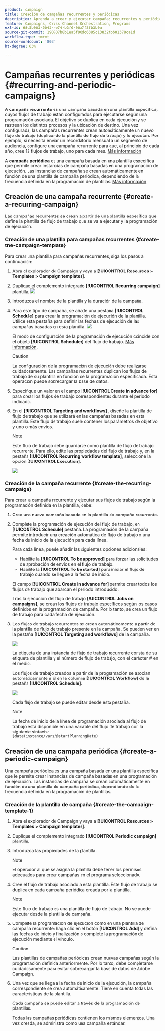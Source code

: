 ```yaml
---
product: campaign
title: Creación de campañas recurrentes y periódicas
description: Aprenda a crear y ejecutar campañas recurrentes y periódicas
feature: Campaigns, Cross Channel Orchestration, Programs
exl-id: 68c5b903-5043-4e74-b3f6-90a7f2fb3b9a
source-git-commit: 190707b8b1ea5f90dc6385c13832fbb01378ca1d
workflow-type: tm+mt
source-wordcount: '803'
ht-degree: 63%

---
```


# Campañas recurrentes y periódicas {#recurring-and-periodic-campaigns}

A **campaña recurrente** es una campaña basada en una plantilla específica, cuyos flujos de trabajo están configurados para ejecutarse según una programación asociada. El objetivo se duplica en cada ejecución y se rastrean los distintos procesos y la ubicación de destino.  Una vez configurada, las campañas recurrentes crean automáticamente un nuevo flujo de trabajo (duplicando la plantilla de flujo de trabajo) y lo ejecutan. Por ejemplo, si necesita enviar un recordatorio mensual a un segmento de audiencia, configure una campaña recurrente para que, al principio de cada año, cree 12 flujos de trabajo, uno para cada mes. [Más información](#create-a-recurring-campaign)

A **campaña periódica** es una campaña basada en una plantilla específica que permite crear instancias de campaña basadas en una programación de ejecución. Las instancias de campaña se crean automáticamente en función de una plantilla de campaña periódica, dependiendo de la frecuencia definida en la programación de plantillas. [Más información](#create-a-periodic-campaign)

## Creación de una campaña recurrente {#create-a-recurring-campaign}

Las campañas recurrentes se crean a partir de una plantilla específica que define la plantilla de flujo de trabajo que se va a ejecutar y la programación de ejecución.

### Creación de una plantilla para campañas recurrentes {#create-the-campaign-template}

Para crear una plantilla para campañas recurrentes, siga los pasos a continuación:

1. Abra el explorador de Campaign y vaya a **[!UICONTROL Resources > Templates > Campaign templates]**.
1. Duplique el complemento integrado **[!UICONTROL Recurring campaign]** plantilla.
   ![](assets/recurring-campaign-duplicate.png)
1. Introduzca el nombre de la plantilla y la duración de la campaña.
1. Para este tipo de campaña, se añade una pestaña **[!UICONTROL Schedule]** para crear la programación de ejecución de la plantilla. Utilice esta pestaña para definir las fechas de ejecución de las campañas basadas en esta plantilla.
   ![](assets/recurring-campaign-schedule.png)

   El modo de configuración de la programación de ejecución coincide con el objeto **[!UICONTROL Scheduler]** del flujo de trabajo. [Más información](../workflow/scheduler.md).

   >[!CAUTION]
   >
   >La configuración de la programación de ejecución debe realizarse cuidadosamente. Las campañas recurrentes duplican los flujos de trabajo de su plantilla en función de la programación especificada. Esta operación puede sobrecargar la base de datos.

1. Especifique un valor en el campo **[!UICONTROL Create in advance for]** para crear los flujos de trabajo correspondientes durante el periodo indicado.
1. En el **[!UICONTROL Targeting and workflows]** , diseñe la plantilla de flujo de trabajo que se utilizará en las campañas basadas en esta plantilla. Este flujo de trabajo suele contener los parámetros de objetivo y uno o más envíos.

   >[!NOTE]
   >
   >Este flujo de trabajo debe guardarse como plantilla de flujo de trabajo recurrente. Para ello, edite las propiedades del flujo de trabajo y, en la pestaña **[!UICONTROL Recurring workflow template]**, seleccione la opción **[!UICONTROL Execution]**.

   ![](assets/recurring-campaign-wf-properties.png)

### Creación de la campaña recurrente {#create-the-recurring-campaign}

Para crear la campaña recurrente y ejecutar sus flujos de trabajo según la programación definida en la plantilla, debe:

1. Cree una nueva campaña basada en la plantilla de campaña recurrente.
1. Complete la programación de ejecución del flujo de trabajo, en **[!UICONTROL Schedule]** pestaña. La programación de la campaña permite introducir una creación automática de flujo de trabajo o una fecha de inicio de la ejecución para cada línea.

   Para cada línea, puede añadir las siguientes opciones adicionales:

   * Habilite la **[!UICONTROL To be approved]** para forzar las solicitudes de aprobación de envíos en el flujo de trabajo.
   * Habilite la **[!UICONTROL To be started]** para iniciar el flujo de trabajo cuando se llegue a la fecha de inicio.

   El campo **[!UICONTROL Create in advance for]** permite crear todos los flujos de trabajo que abarcan el periodo introducido.

   Tras la ejecución del flujo de trabajo **[!UICONTROL Jobs on campaigns]**, se crean los flujos de trabajo específicos según los casos definidos en la programación de campaña. Por lo tanto, se crea un flujo de trabajo para cada fecha de ejecución.

1. Los flujos de trabajo recurrentes se crean automáticamente a partir de la plantilla de flujo de trabajo presente en la campaña. Se pueden ver en la pestaña **[!UICONTROL Targeting and workflows]** de la campaña.

   ![](assets/recurring-wf-created.png)

   La etiqueta de una instancia de flujo de trabajo recurrente consta de su etiqueta de plantilla y el número de flujo de trabajo, con el carácter # en el medio.

   Los flujos de trabajo creados a partir de la programación se asocian automáticamente a él en la columna **[!UICONTROL Workflow]** de la pestaña **[!UICONTROL Schedule]**.

   ![](assets/recurring-wf-schedule-executed.png)

   Cada flujo de trabajo se puede editar desde esta pestaña.

   >[!NOTE]
   >
   >La fecha de inicio de la línea de programación asociada al flujo de trabajo está disponible en una variable del flujo de trabajo con la siguiente sintaxis:\
   >`$date(instance/vars/@startPlanningDate)`

## Creación de una campaña periódica {#create-a-periodic-campaign}

Una campaña periódica es una campaña basada en una plantilla específica que le permite crear instancias de campaña basadas en una programación de ejecución. Las instancias de campaña se crean automáticamente en función de una plantilla de campaña periódica, dependiendo de la frecuencia definida en la programación de plantillas.

### Creación de la plantilla de campaña {#create-the-campaign-template-1}

1. Abra el explorador de Campaign y vaya a **[!UICONTROL Resources > Templates > Campaign templates]**.
1. Duplique el complemento integrado **[!UICONTROL Periodic campaign]** plantilla.
1. Introduzca las propiedades de la plantilla.

   >[!NOTE]
   >
   >El operador al que se asigna la plantilla debe tener los permisos adecuados para crear campañas en el programa seleccionado.

1. Cree el flujo de trabajo asociado a esta plantilla. Este flujo de trabajo se duplica en cada campaña periódica creada por la plantilla.

   >[!NOTE]
   >
   >Este flujo de trabajo es una plantilla de flujo de trabajo. No se puede ejecutar desde la plantilla de campaña.

1. Complete la programación de ejecución como en una plantilla de campaña recurrente: haga clic en el botón **[!UICONTROL Add]** y defina las fechas de inicio y finalización o complete la programación de ejecución mediante el vínculo.

   >[!CAUTION]
   >
   >Las plantillas de campañas periódicas crean nuevas campañas según la programación definida anteriormente. Por lo tanto, debe completarse cuidadosamente para evitar sobrecargar la base de datos de Adobe Campaign.

1. Una vez que se llega a la fecha de inicio de la ejecución, la campaña correspondiente se crea automáticamente. Tiene en cuenta todas las características de la plantilla.

   Cada campaña se puede editar a través de la programación de plantillas.

   Todas las campañas periódicas contienen los mismos elementos. Una vez creada, se administra como una campaña estándar.
